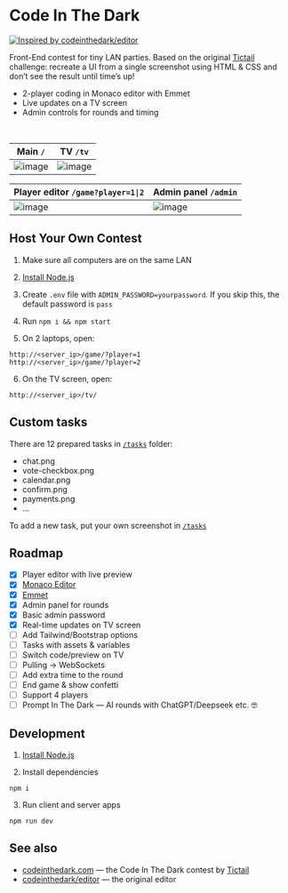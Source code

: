 # Code In The Dark

[![Inspired by codeinthedark/editor](https://img.shields.io/badge/inspired--by-codeinthedark/editor-blue)](https://github.com/codeinthedark/editor)


Front-End contest for tiny LAN parties. Based on the original [Tictail](https://tictail.com/) challenge: recreate a UI from a single screenshot using HTML & CSS and don’t see the result until time’s up!

- 2-player coding in Monaco editor with Emmet
- Live updates on a TV screen
- Admin controls for rounds and timing


<br />

| Main `/` | TV `/tv` |
| --  | -- |
| ![image](https://github.com/user-attachments/assets/d131cfd2-5926-442b-a214-a64dfa346402) | ![image](https://github.com/user-attachments/assets/61b2df27-2a36-4d87-9ebc-a49637b7d46e) |



| Player editor `/game?player=1\|2` | Admin panel `/admin` |
| --  | -- |
| ![image](https://github.com/user-attachments/assets/66a1ef44-e9ee-4dbd-82ff-4a5fe8a727d5) | ![image](https://github.com/user-attachments/assets/3050bec3-0e05-48f5-bfde-b29c936e642e) |


## Host Your Own Contest

1. Make sure all computers are on the same LAN

2. [Install Node.js](https://nodejs.org/en/download)

3. Create `.env` file with `ADMIN_PASSWORD=yourpassword`. If you skip this, the default password is `pass`

4. Run `npm i && npm start`

5. On 2 laptops, open:

```
http://<server_ip>/game/?player=1
http://<server_ip>/game/?player=2
```

6. On the TV screen, open:

```
http://<server_ip>/tv/
```


## Custom tasks

There are 12 prepared tasks in [`/tasks`](https://github.com/sashachabin/code-in-the-dark/tree/master/tasks) folder:

- chat.png
- vote-checkbox.png
- calendar.png
- confirm.png
- payments.png
- …

To add a new task, put your own screenshot in [`/tasks`](https://github.com/sashachabin/code-in-the-dark/tree/master/tasks)


## Roadmap

- [x] Player editor with live preview
- [x] [Monaco Editor](https://github.com/microsoft/monaco-editor)
- [x] [Emmet](https://github.com/troy351/emmet-monaco-es)
- [x] Admin panel for rounds
- [x] Basic admin password
- [x] Real-time updates on TV screen
- [ ] Add Tailwind/Bootstrap options
- [ ] Tasks with assets & variables
- [ ] Switch code/preview on TV
- [ ] Pulling → WebSockets
- [ ] Add extra time to the round
- [ ] End game & show confetti
- [ ] Support 4 players
- [ ] Prompt In The Dark — AI rounds with ChatGPT/Deepseek etc. 🤓

## Development

1. [Install Node.js](https://nodejs.org/en/download)

2. Install dependencies

```
npm i
```

3. Run client and server apps

```
npm run dev
```

## See also

- [codeinthedark.com](http://codeinthedark.com) — the Code In The Dark contest by [Tictail](https://tictail.com/)
- [codeinthedark/editor](https://github.com/codeinthedark/editor) — the original editor  
